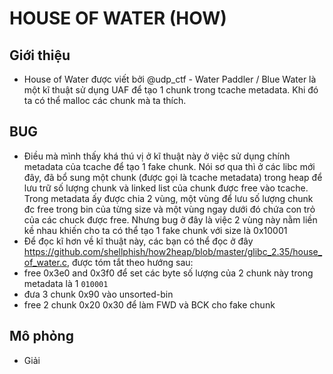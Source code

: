 # HOUSE OF WATER (HOW)

## Giới thiệu

- House of Water được viết bởi @udp_ctf - Water Paddler / Blue Water là một kĩ thuật sử dụng UAF để tạo 1 chunk trong tcache metadata. Khi đó ta có thể malloc các chunk mà ta thích.

## BUG

- Điều mà mình thấy khá thú vị ở kĩ thuật này ở việc sử dụng chính metadata của tcache để tạo 1 fake chunk. Nói sơ qua thì ở các libc mới đây, đã bổ sung một chunk (được gọi là tcache metadata) trong heap để lưu trữ số lượng chunk và linked list của chunk được free vào tcache. Trong metadata ấy được chia 2 vùng, một vùng để lưu số lượng chunk đc free trong bin của từng size và một vùng ngay dưới đó chứa con trỏ của các chuck được free. Nhưng bug ở đây là việc 2 vùng này nằm liền kề nhau khiến cho ta có thể tạo 1 fake chunk với size là 0x10001
- Để đọc kĩ hơn về kĩ thuật này, các bạn có thể đọc ở đây https://github.com/shellphish/how2heap/blob/master/glibc_2.35/house_of_water.c, được tóm tắt theo hướng sau:
- free 0x3e0 and 0x3f0 để set các byte số lượng của 2 chunk này trong metadata là 1 `010001`
- đưa 3 chunk 0x90 vào unsorted-bin
- free 2 chunk 0x20 0x30 để làm FWD và BCK cho fake chunk

## Mô phỏng
- Giải
